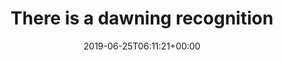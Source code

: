 ---
retweeted: false
source: <a href="http://erased4924671_96a8w1EBlj.com" rel="nofollow">erased4924671_96a8w1EBlj</a>
entities:
  hashtags: []
  symbols: []
  user_mentions: []
  urls:
  - url: https://t.co/uLhPIaiUOy
    expanded_url: https://www.theguardian.com/news/2019/jun/25/the-new-left-economics-how-a-network-of-thinkers-is-transforming-capitalismAlso
    display_url: theguardian.com/news/2019/jun/…
    indices:
    - '234'
    - '257'
display_text_range:
- '0'
- '261'
favorite_count: '0'
id_str: '1143401274416750599'
truncated: false
retweet_count: '1'
id: '1143401274416750599'
possibly_sensitive: false
created_at: Tue Jun 25 06:11:21 +0000 2019
favorited: false
full_text: "There is a dawning recognition that a new kind of economy is needed: fairer,
  more inclusive, less exploitative, less destructive of society and the planet. \nThe
  new left economics: how a network of thinkers is transforming capitalism  on:"
lang: en
quote_url: https://www.theguardian.com/news/2019/jun/25/the-new-left-economics-how-a-network-of-thinkers-is-transforming-capitalismAlso
tags:
- pesos:twitter
date: '2019-06-25T06:11:21+00:00'
src: https://twitter.com/bascht/status/1143401274416750599
original_url: https://twitter.com/bascht/status/1143401274416750599
type: twitter_tweet
text: "There is a dawning recognition that a new kind of economy is needed: fairer,
  more inclusive, less exploitative, less destructive of society and the planet. \nThe
  new left economics: how a network of thinkers is transforming capitalism  on:"
title: 'There is a dawning recognition '

---